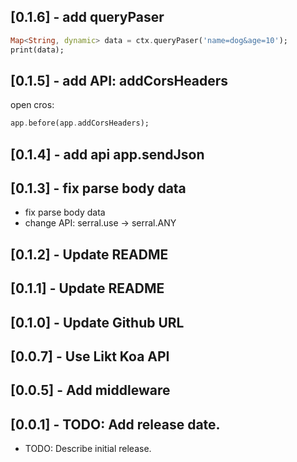 ## [0.1.6] - add queryPaser

```dart
Map<String, dynamic> data = ctx.queryPaser('name=dog&age=10');
print(data);
```

## [0.1.5] - add API: addCorsHeaders

open cros:

```dart
app.before(app.addCorsHeaders);
```

## [0.1.4] - add api app.sendJson

## [0.1.3] - fix parse body data

- fix parse body data
- change API: serral.use -> serral.ANY

## [0.1.2] - Update README

## [0.1.1] - Update README

## [0.1.0] - Update Github URL

## [0.0.7] - Use Likt Koa API

## [0.0.5] - Add middleware

## [0.0.1] - TODO: Add release date.

- TODO: Describe initial release.

